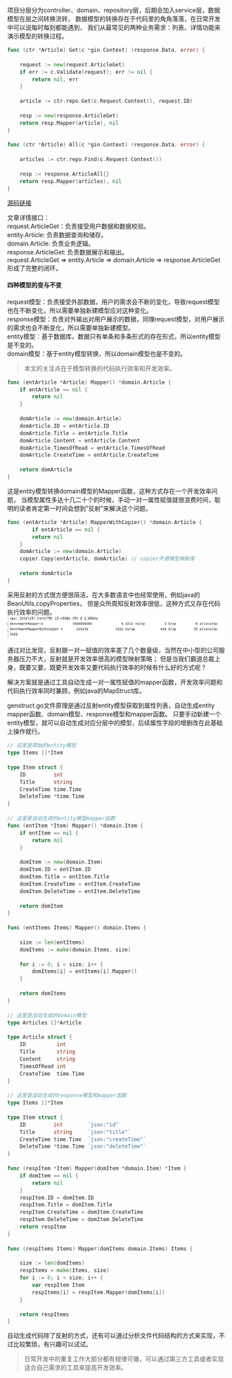 项目分层分为controller、domain、repository层，后期会加入service层，数据模型在层之间转换流转，
数据模型的转换存在于代码里的角角落落，在日常开发中可以说每时每刻都能遇到，
我们从最常见的两种业务需求：列表、详情功能来演示模型的转换过程。

```go
func (ctr *Article) Get(c *gin.Context) (response.Data, error) {

	request := new(request.ArticleGet)
	if err := c.Validate(request); err != nil {
		return nil, err
	}

	article := ctr.repo.Get(c.Request.Context(), request.ID)

	resp := new(response.ArticleGet)
	return resp.Mapper(article), nil
}

func (ctr *Article) All(c *gin.Context) (response.Data, error) {

	articles := ctr.repo.Find(c.Request.Context())

	resp := response.ArticleAll{}
	return resp.Mapper(articles), nil
}
```
[源码链接](https://github.com/wizardshan/elegantGo/tree/main/app/chapter4.0)

文章详情接口：<br>
request.ArticleGet：负责接受用户数据和数据校验。<br>
entity.Article: 负责数据查询和储存。<br>
domain.Article: 负责业务逻辑。<br>
response.ArticleGet: 负责数据展示和输出。<br>
request.ArticleGet => entity.Article => domain.Article => response.ArticleGet形成了完整的闭环。

#### 四种模型的变与不变
request模型：负责接受外部数据，用户的需求会不断的变化，导致request模型也在不断变化，所以需要单独新建模型应对这种变化。<br>
response模型：负责对外输出对用户展示的数据，同理request模型，对用户展示的需求也会不断变化，所以需要单独新建模型。<br>
entity模型：基于数据库，数据只有单条和多条形式的存在形式，所以entity模型是不变的。<br>
domain模型：基于entity模型转换，所以domain模型也是不变的。

>本文的关注点在于模型转换的代码执行效率和开发效率。
```go
func (entArticle *Article) Mapper() *domain.Article {
    if entArticle == nil {
        return nil
    }

    domArticle := new(domain.Article)
    domArticle.ID = entArticle.ID
    domArticle.Title = entArticle.Title
    domArticle.Content = entArticle.Content
    domArticle.TimesOfRead = entArticle.TimesOfRead
    domArticle.CreateTime = entArticle.CreateTime
    
    return domArticle
}
```
这是entity模型转换domain模型的Mapper函数，这种方式存在一个开发效率问题，
当模型属性多达十几二十个的时候，手动一对一属性赋值就很浪费时间，聪明的读者肯定第一时间会想到“反射”来解决这个问题。
```go
func (entArticle *Article) MapperWithCopier() *domain.Article {
        if entArticle == nil {
        return nil
    }
    domArticle := new(domain.Article)
    copier.Copy(entArticle, domArticle) // copier开源模型映射库

    return domArticle
}
```
采用反射的方式很方便很简洁，在大多数语言中也经常使用，例如java的BeanUtils.copyProperties，
但是众所周知反射效率很低，这种方式又存在代码执行效率的问题。
<img src="images/4-1.jpg">

通过对比发现，反射跟一对一赋值的效率差了几个数量级，当然在中小型的公司服务器压力不大，反射就是开发效率很高的模型映射策略；
但是当我们霸道总裁上身，既要又要，既要开发效率又要代码执行效率的时候有什么好的方式呢？

解决方案就是通过工具自动生成一对一属性赋值的mapper函数，开发效率问题和代码执行效率同时兼顾，例如java的MapStruct库。

genstruct.go文件原理是通过反射entity模型获取到属性列表，自动生成entity mapper函数、domain模型、response模型和mapper函数。
只要手动新建一个entity模型，就可以自动生成对应分层中的模型，后续属性字段的增删改在此基础上操作就行。
```go
// 这里是原始的entity模型
type Items []*Item

type Item struct {
    ID         int
    Title      string
    CreateTime time.Time
    DeleteTime *time.Time
}

// 这里是自动生成的entity模型mapper函数
func (entItem *Item) Mapper() *domain.Item {
    if entItem == nil {
        return nil
    }

    domItem := new(domain.Item)
    domItem.ID = entItem.ID
    domItem.Title = entItem.Title
    domItem.CreateTime = entItem.CreateTime
    domItem.DeleteTime = entItem.DeleteTime

    return domItem
}

func (entItems Items) Mapper() domain.Items {

    size := len(entItems)
    domItems := make(domain.Items, size)
    
    for i := 0; i < size; i++ {
        domItems[i] = entItems[i].Mapper()
    }
    
    return domItems
}

// 这里是自动生成的domain模型
type Articles []*Article

type Article struct {
    ID          int
    Title       string
    Content     string
    TimesOfRead int
    CreateTime  time.Time
}

// 这里是自动生成的response模型和mapper函数
type Items []*Item

type Item struct {
    ID         int        `json:"id"`
    Title      string     `json:"title"`
    CreateTime time.Time  `json:"createTime"`
    DeleteTime *time.Time `json:"deleteTime"`
}

func (respItem *Item) Mapper(domItem *domain.Item) *Item {
    if domItem == nil {
        return nil
    }
    respItem.ID = domItem.ID
    respItem.Title = domItem.Title
    respItem.CreateTime = domItem.CreateTime
    respItem.DeleteTime = domItem.DeleteTime
    return respItem
}

func (respItems Items) Mapper(domItems domain.Items) Items {

    size := len(domItems)
    respItems = make(Items, size)
    for i := 0; i < size; i++ {
        var respItem Item
	    respItems[i] = respItem.Mapper(domItems[i])
    }
    
    return respItems
}
```
自动生成代码除了反射的方式，还有可以通过分析文件代码结构的方式来实现，不过比较繁琐，有兴趣可以试试。

>日常开发中的重复工作大部分都有规律可循，可以通过第三方工具或者实现适合自己需求的工具来提高开发效率。
